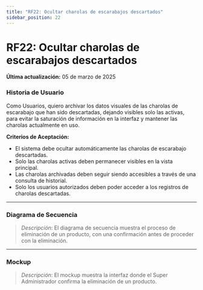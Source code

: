 ```yaml
---
title: "RF22: Ocultar charolas de escarabajos descartados"  
sidebar_position: 22
---
```


# RF22: Ocultar charolas de escarabajos descartados

**Última actualización:** 05 de marzo de 2025

### Historia de Usuario
Como Usuarios, quiero archivar los datos visuales de las charolas de escarabajo que han sido descartadas, dejando visibles solo las activas, para evitar la saturación de información en la interfaz y mantener las charolas actualmente en uso.

  **Criterios de Aceptación:**
  - El sistema debe ocultar automáticamente las charolas de escarabajo descartadas.
  - Solo las charolas activas deben permanecer visibles en la vista principal.
  - Las charolas archivadas deben seguir siendo accesibles a través de una consulta de historial.
  - Solo los usuarios autorizados deben poder acceder a los registros de charolas descartadas.

---

### Diagrama de Secuencia

> *Descripción*: El diagrama de secuencia muestra el proceso de eliminación de un producto, con una confirmación antes de proceder con la eliminación.

---

### Mockup

> *Descripción*: El mockup muestra la interfaz donde el Super Administrador confirma la eliminación de un producto.
